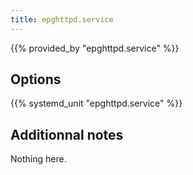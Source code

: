 ```yaml
---
title: epghttpd.service
---
```


{{% provided_by "epghttpd.service" %}}

## Options

{{% systemd_unit "epghttpd.service" %}}

## Additionnal notes

Nothing here.